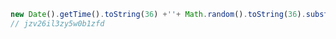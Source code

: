```javascript
new Date().getTime().toString(36) +''+ Math.random().toString(36).substr(2, 10)
// jzv26il3zy5w0b1zfd
```
